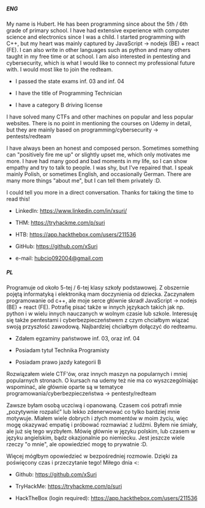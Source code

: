 ##### ENG

My name is Hubert. He has been programming since about the 5th / 6th grade of primary school. I have had extensive experience with computer science and electronics since I was a child. I started programming with C++, but my heart was mainly captured by JavaScript -> nodejs (BE) + react (FE). I can also write in other languages such as python and many others taught in my free time or at school. I am also interested in pentesting and cybersecurity, which is what I would like to connect my professional future with. I would most like to join the redteam.


- I passed the state exams inf. 03 and inf. 04

- I have the title of Programming Technician

- I have a category B driving license


I have solved many CTFs and other machines on popular and less popular websites. There is no point in mentioning the courses on Udemy in detail, but they are mainly based on programming/cybersecurity -> pentests/redteam


I have always been an honest and composed person. Sometimes something can "positively fire me up" or slightly upset me, which only motivates me more. I have had many good and bad moments in my life, so I can show empathy and try to talk to people. I was shy, but I've repaired that. I speak mainly Polish, or sometimes English, and occasionally German. There are many more things "about me", but I can tell them privately :D.


I could tell you more in a direct conversation. Thanks for taking the time to read this!

- LinkedIn: https://www.linkedin.com/in/xsuri/

- THM: https://tryhackme.com/p/suri

- HTB: https://app.hackthebox.com/users/211536

- GitHub: https://github.com/xSuri

- e-mail: hubcio092004@gmail.com


##### PL

Programuje od około 5-tej / 6-tej klasy szkoły podstawowej. Z obszernie pojętą informatyką i elektroniką mam doczynienia od dziecka. Zaczynałem programowanie od c++, ale moje serce głównie skradł JavaScript -> nodejs (BE) + react (FE). Potrafię pisać także w innych językach takich jak np. python i w wielu innych nauczanych w wolnym czasie lub szkole. Interesuję się także pentestami i cyberbezpieczeństwem z czym chciałbym wiązać swoją przyszłość zawodową. Najbardziej chciałbym dołączyć do redteamu.

- Zdałem egzaminy państwowe inf. 03, oraz inf. 04

- Posiadam tytuł Technika Programisty

- Posiadam prawo jazdy kategorii B

Rozwiązałem wiele CTF'ów, oraz innych maszyn na  popularnych i mniej popularnych stronach. O kursach na udemy też nie ma co wyszczególniając wspominać, ale głównie oparte są w tematyce programowania/cyberbezpieczeństwa -> pentesty/redteam

Zawsze byłam osobą uczciwą i opanowaną. Czasem coś potrafi mnie „pozytywnie rozpalić” lub lekko zdenerwować co tylko bardziej mnie motywuje. Miałem wiele dobrych i złych momentów w moim życiu, więc mogę okazywać empatię i próbować rozmawiać z ludźmi. Byłem nie śmiały, ale już się tego wyzbyłem. Mówię głównie w języku polskim, lub czasem w języku angielskim, bądz okazjonalnie po niemiecku. Jest jeszcze wiele rzeczy "o mnie", ale opowiedzieć mogę to prywatnie :D.

Więcej mógłbym opowiedzieć w bezpośredniej rozmowie. Dzięki za poświęcony czas i przeczytanie tego! Miłego dnia <:
 

- Github: https://github.com/xSuri

- TryHackMe: https://tryhackme.com/p/suri

- HackTheBox (login required): https://app.hackthebox.com/users/211536
